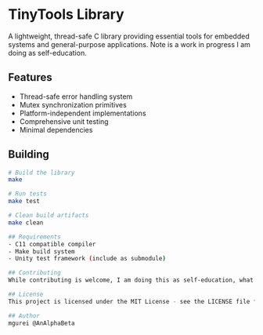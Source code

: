 # TinyTools Library

A lightweight, thread-safe C library providing essential tools for embedded systems and general-purpose applications. Note is a work in progress I am doing as self-education.

## Features

- Thread-safe error handling system
- Mutex synchronization primitives
- Platform-independent implementations
- Comprehensive unit testing
- Minimal dependencies

## Building

```bash
# Build the library
make

# Run tests
make test

# Clean build artifacts
make clean

## Requirements
- C11 compatible compiler
- Make build system
- Unity test framework (include as submodule)

## Contributing
While contributing is welcome, I am doing this as self-education, what I wish more for is suggestions. Feel free to submit a Pull Request.

## License
This project is licensed under the MIT License - see the LICENSE file for details.

## Author
mgurei @AnAlphaBeta
